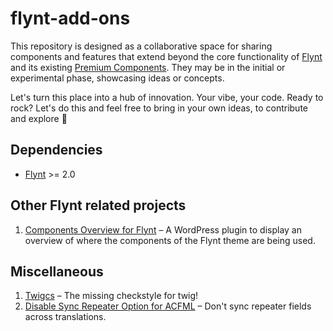 # flynt-add-ons

This repository is designed as a collaborative space for sharing components and features that extend beyond the core functionality of [Flynt](https://github.com/flyntwp/flynt/) and its existing [Premium Components](https://bleech.gumroad.com/l/kCoPq). They may be in the initial or experimental phase, showcasing ideas or concepts.

Let's turn this place into a hub of innovation. Your vibe, your code. Ready to rock? Let's do this and feel free to bring in your own ideas, to contribute and explore 🚀

## Dependencies

* [Flynt](https://github.com/flyntwp/flynt) >= 2.0

## Other Flynt related projects

1. [Components Overview for Flynt](https://github.com/timohubois/components-overview-flynt) – A WordPress plugin to display an overview of where the components of the Flynt theme are being used.

## Miscellaneous

1. [Twigcs](https://github.com/friendsoftwig/twigcs) – The missing checkstyle for twig!
2. [Disable Sync Repeater Option for ACFML](https://wordpress.org/plugins/disable-sync-repeater-option-for-acfml) – Don't sync repeater fields across translations.
